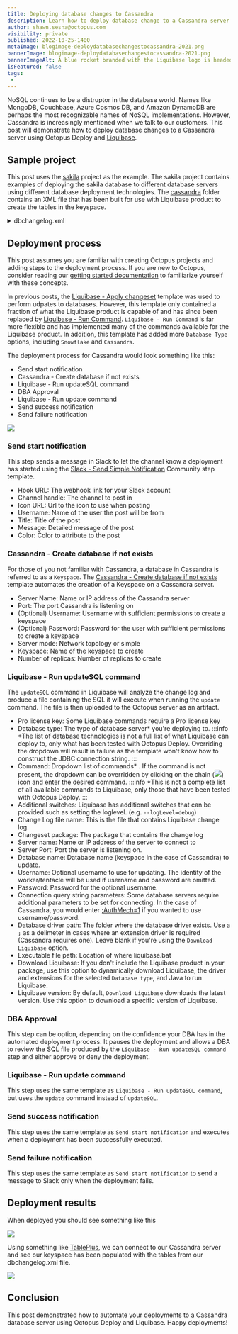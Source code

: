 ```yaml
---
title: Deploying database changes to Cassandra
description: Learn how to deploy database change to a Cassandra server using Octopus Deploy and Liquibase.
author: shawn.sesna@octopus.com
visibility: private
published: 2022-10-25-1400
metaImage: blogimage-deploydatabasechangestocassandra-2021.png
bannerImage: blogimage-deploydatabasechangestocassandra-2021.png
bannerImageAlt: A blue rocket branded with the Liquibase logo is headed towards a purple tower which is a stylized and oversized database icon
isFeatured: false
tags:
 - 
---
```


NoSQL continues to be a distruptor in the database world.  Names like MongoDB, Couchbase, Azure Cosmos DB, and Amazon DynamoDB are perhaps the most recognizable names of NoSQL implementations.  However, Cassandra is increasingly mentioned when we talk to our customers.  This post will demonstrate how to deploy database changes to a Cassandra server using Octopus Deploy and [Liquibase](https://liquibase.org).

## Sample project
This post uses the [sakila](https://bitbucket.org/octopussamples/sakila/src/master/) project as the example.  The sakila project contains examples of deploying the sakila database to different database servers using different database deployment technologies.  The [cassandra](https://bitbucket.org/octopussamples/sakila/src/master/src/liquibase/cassandra/) folder contains an XML file that has been built for use with Liquibase product to create the tables in the keyspace.

<details>
<summary>dbchangelog.xml</summary>
<p>

```xml
<?xml version="1.1" encoding="UTF-8" standalone="no"?>
<databaseChangeLog xmlns="http://www.liquibase.org/xml/ns/dbchangelog" xmlns:ext="http://www.liquibase.org/xml/ns/dbchangelog-ext" xmlns:pro="http://www.liquibase.org/xml/ns/pro" xmlns:xsi="http://www.w3.org/2001/XMLSchema-instance" xsi:schemaLocation="http://www.liquibase.org/xml/ns/dbchangelog-ext http://www.liquibase.org/xml/ns/dbchangelog/dbchangelog-ext.xsd http://www.liquibase.org/xml/ns/pro http://www.liquibase.org/xml/ns/pro/liquibase-pro-3.9.xsd http://www.liquibase.org/xml/ns/dbchangelog http://www.liquibase.org/xml/ns/dbchangelog/dbchangelog-3.9.xsd">
    <changeSet author="Shawn.Sesna (generated)" id="1603898648791-1">
        <createTable tableName="category">
            <column name="category_id" type="int">
                <constraints nullable="false" primaryKey="true" primaryKeyName="PK_category_category_id"/>
            </column>
            <column name="name" type="varchar">
                <constraints nullable="false"/>
            </column>
            <column name="last_update" type="date">
                <constraints nullable="false"/>
            </column>
        </createTable>
    </changeSet>
    <changeSet author="Shawn.Sesna (generated)" id="1603898648791-2">
        <createTable tableName="language">
            <column  name="language_id" type="int">
                <constraints nullable="false" primaryKey="true" primaryKeyName="PK_language_language_id"/>
            </column>
            <column name="name" type="varchar">
                <constraints nullable="false"/>
            </column>
            <column name="last_update" type="date">
                <constraints nullable="false"/>
            </column>
        </createTable>
    </changeSet>
    <changeSet author="Shawn.Sesna (generated)" id="1603898648791-3">
        <createTable tableName="address">
            <column  name="address_id" type="int">
                <constraints nullable="false" primaryKey="true" primaryKeyName="PK_address_address_id"/>
            </column>
            <column name="address" type="varchar">
                <constraints nullable="false"/>
            </column>
            <column name="address2" type="varchar"/>
            <column name="district" type="varchar">
                <constraints nullable="false"/>
            </column>
            <column name="city_id" type="int">
                <constraints nullable="false"/>
            </column>
            <column name="postal_code" type="varchar"/>
            <column name="phone" type="varchar">
                <constraints nullable="false"/>
            </column>
            <column name="last_update" type="date">
                <constraints nullable="false"/>
            </column>
        </createTable>
    </changeSet>
    <changeSet author="Shawn.Sesna (generated)" id="1603898648791-4">
        <createTable tableName="film">
            <column  name="film_id" type="int">
                <constraints nullable="false" primaryKey="true" primaryKeyName="PK_film_film_id"/>
            </column>
            <column name="title" type="varchar">
                <constraints nullable="false"/>
            </column>
            <column name="description" type="varchar"/>
            <column name="release_year" type="int"/>
            <column name="language_id" type="int">
                <constraints nullable="false"/>
            </column>
            <column name="original_language_id" type="int"/>
            <column name="rental_duration" type="int">
                <constraints nullable="false"/>
            </column>
            <column name="rental_rate" type="decimal">
                <constraints nullable="false"/>
            </column>
            <column name="length" type="int"/>
            <column name="replacement_cost" type="decimal">
                <constraints nullable="false"/>
            </column>
            <column name="rating" type="varchar"/>
            <column name="special_features" type="varchar"/>
            <column name="last_update" type="date">
                <constraints nullable="false"/>
            </column>
        </createTable>
    </changeSet>
    <changeSet author="Shawn.Sesna (generated)" id="1603898648791-5">
        <createTable tableName="staff">
            <column  name="staff_id" type="int">
                <constraints nullable="false" primaryKey="true" primaryKeyName="PK_staff_staff_id"/>
            </column>
            <column name="first_name" type="varchar">
                <constraints nullable="false"/>
            </column>
            <column name="last_name" type="varchar">
                <constraints nullable="false"/>
            </column>
            <column name="address_id" type="int">
                <constraints nullable="false"/>
            </column>
            <column name="picture" type="blob"/>
            <column name="email" type="varchar"/>
            <column name="store_id" type="int">
                <constraints nullable="false"/>
            </column>
            <column name="active" type="boolean">
                <constraints nullable="false"/>
            </column>
            <column name="username" type="varchar">
                <constraints nullable="false"/>
            </column>
            <column name="password" type="varchar"/>
            <column name="last_update" type="date">
                <constraints nullable="false"/>
            </column>
        </createTable>
    </changeSet>
    <changeSet author="Shawn.Sesna (generated)" id="1603898648791-6">
        <createTable tableName="store">
            <column  name="store_id" type="int">
                <constraints nullable="false" primaryKey="true" primaryKeyName="PK_store_store_id"/>
            </column>
            <column name="manager_staff_id" type="int">
                <constraints nullable="false"/>
            </column>
            <column name="address_id" type="int">
                <constraints nullable="false"/>
            </column>
            <column name="last_update" type="date">
                <constraints nullable="false"/>
            </column>
        </createTable>
    </changeSet>
    <changeSet author="Shawn.Sesna (generated)" id="1603898648791-7">
        <createTable tableName="rental">
            <column  name="rental_id" type="int">
                <constraints nullable="false" primaryKey="true" primaryKeyName="PK_rental_rental_id"/>
            </column>
            <column name="rental_date" type="date">
                <constraints nullable="false"/>
            </column>
            <column name="inventory_id" type="int">
                <constraints nullable="false"/>
            </column>
            <column name="customer_id" type="int">
                <constraints nullable="false"/>
            </column>
            <column name="return_date" type="date"/>
            <column name="staff_id" type="int">
                <constraints nullable="false"/>
            </column>
            <column name="last_update" type="date">
                <constraints nullable="false"/>
            </column>
        </createTable>
    </changeSet>
    <changeSet author="Shawn.Sesna (generated)" id="1603898648791-8">
        <createTable tableName="city">
            <column  name="city_id" type="int">
                <constraints nullable="false" primaryKey="true" primaryKeyName="PK_city_city_id"/>
            </column>
            <column name="city" type="varchar">
                <constraints nullable="false"/>
            </column>
            <column name="country_id" type="int">
                <constraints nullable="false"/>
            </column>
            <column name="last_update" type="date">
                <constraints nullable="false"/>
            </column>
        </createTable>
    </changeSet>
    <changeSet author="Shawn.Sesna (generated)" id="1603898648791-9">
        <createTable tableName="film_actor">
            <column name="actor_id" type="int">
                <constraints nullable="false" primaryKey="true" primaryKeyName="PK_film_actor_actor_id"/>
            </column>
            <column name="film_id" type="int">
                <constraints nullable="false" primaryKey="true" primaryKeyName="PK_film_actor_actor_id"/>
            </column>
            <column name="last_update" type="date">
                <constraints nullable="false"/>
            </column>
        </createTable>
    </changeSet>
    <changeSet author="Shawn.Sesna (generated)" id="1603898648791-10">
        <createTable tableName="film_category">
            <column name="film_id" type="int">
                <constraints nullable="false" primaryKey="true" primaryKeyName="PK_film_category_film_id"/>
            </column>
            <column name="category_id" type="int">
                <constraints nullable="false" primaryKey="true" primaryKeyName="PK_film_category_film_id"/>
            </column>
            <column name="last_update" type="date">
                <constraints nullable="false"/>
            </column>
        </createTable>
    </changeSet>
    <changeSet author="Shawn.Sesna (generated)" id="1603898648791-11">
        <createTable tableName="film_text">
            <column name="film_id" type="int">
                <constraints nullable="false" primaryKey="true" primaryKeyName="PK_film_text_film_id"/>
            </column>
            <column name="title" type="varchar">
                <constraints nullable="false"/>
            </column>
            <column name="description" type="varchar"/>
        </createTable>
    </changeSet>
    <changeSet author="Shawn.Sesna (generated)" id="1603898648791-12">
        <createTable tableName="actor">
            <column  name="actor_id" type="int">
                <constraints nullable="false" primaryKey="true" primaryKeyName="PK_actor_actor_id"/>
            </column>
            <column name="first_name" type="varchar">
                <constraints nullable="false"/>
            </column>
            <column name="last_name" type="varchar">
                <constraints nullable="false"/>
            </column>
            <column name="last_update" type="date">
                <constraints nullable="false"/>
            </column>
        </createTable>
    </changeSet>
    <changeSet author="Shawn.Sesna (generated)" id="1603898648791-13">
        <createTable tableName="inventory">
            <column  name="inventory_id" type="int">
                <constraints nullable="false" primaryKey="true" primaryKeyName="PK_inventory_inventory_id"/>
            </column>
            <column name="film_id" type="int">
                <constraints nullable="false"/>
            </column>
            <column name="store_id" type="int">
                <constraints nullable="false"/>
            </column>
            <column name="last_update" type="date">
                <constraints nullable="false"/>
            </column>
        </createTable>
    </changeSet>
    <changeSet author="Shawn.Sesna (generated)" id="1603898648791-14">
        <createTable tableName="customer">
            <column  name="customer_id" type="int">
                <constraints nullable="false" primaryKey="true" primaryKeyName="PK_customer_customer_id"/>
            </column>
            <column name="store_id" type="int">
                <constraints nullable="false"/>
            </column>
            <column name="first_name" type="varchar">
                <constraints nullable="false"/>
            </column>
            <column name="last_name" type="varchar">
                <constraints nullable="false"/>
            </column>
            <column name="email" type="varchar"/>
            <column name="address_id" type="int">
                <constraints nullable="false"/>
            </column>
            <column name="active" type="boolean">
                <constraints nullable="false"/>
            </column>
            <column name="create_date" type="date">
                <constraints nullable="false"/>
            </column>
            <column name="last_update" type="date"/>
        </createTable>
    </changeSet>
    <changeSet author="Shawn.Sesna (generated)" id="1603898648791-15">
        <createTable tableName="country">
            <column  name="country_id" type="int">
                <constraints nullable="false" primaryKey="true" primaryKeyName="PK_country_country_id"/>
            </column>
            <column name="country" type="varchar">
                <constraints nullable="false"/>
            </column>
            <column name="last_update" type="date">
                <constraints nullable="false"/>
            </column>
        </createTable>
    </changeSet>
    <changeSet author="Shawn.Sesna (generated)" id="1603898648791-16">
        <createTable tableName="payment">
            <column  name="payment_id" type="int">
                <constraints nullable="false" primaryKey="true" primaryKeyName="PK_payment_payment_id"/>
            </column>
            <column name="customer_id" type="int">
                <constraints nullable="false"/>
            </column>
            <column name="staff_id" type="int">
                <constraints nullable="false"/>
            </column>
            <column name="rental_id" type="int"/>
            <column name="amount" type="decimal">
                <constraints nullable="false"/>
            </column>
            <column name="payment_date" type="date">
                <constraints nullable="false"/>
            </column>
            <column name="last_update" type="date"/>
        </createTable>
    </changeSet>
 </databaseChangeLog>

```
In this post, you'll simply use a build server or the [Octopus command line interface (CLI)](https://octopus.com/docs/octopus-rest-api/octopus-cli) to package the dbchangelog.xml file into a .zip package for deployment.

</p>
</details>

## Deployment process
This post assumes you are familiar with creating Octopus projects and adding steps to the deployment process.  If you are new to Octopus, consider reading our [getting started documentation](https://octopus.com/docs/getting-started) to familiarize yourself with these concepts.

In previous posts, the [Liquibase - Apply changeset](https://library.octopus.com/step-templates/6a276a58-d082-425f-a77a-ff7b3979ce2e/actiontemplate-liquibase-apply-changeset) template was used to perform udpates to databases.  However, this template only contained a fraction of what the Liquibase product is capable of and has since been replaced by [Liquibase - Run Command](https://library.octopus.com/step-templates/36df3e84-8501-4f2a-85cc-bd9eb22030d1/actiontemplate-liquibase-run-command).  `Liquibase - Run Command` is far more flexible and has implemented many of the commands available for the Liquibase product.  In addition, this template has added more `Database Type` options, including `Snowflake` and `Cassandra`.

The deployment process for Cassandra would look something like this:
- Send start notification
- Cassandra - Create database if not exists
- Liquibase - Run updateSQL command
- DBA Approval
- Liquibase - Run update command
- Send success notification
- Send failure notification

![](octopus-deploy-process.png)

### Send start notification
This step sends a message in Slack to let the channel know a deployment has started using the [Slack - Send Simple Notification](https://library.octopus.com/step-templates/99e6f203-3061-4018-9e34-4a3a9c3c3179/actiontemplate-slack-send-simple-notification) Community step template.

- Hook URL: The webhook link for your Slack account
- Channel handle: The channel to post in
- Icon URL: Url to the icon to use when posting
- Username: Name of the user the post will be from
- Title: Title of the post
- Message: Detailed message of the post
- Color: Color to attribute to the post

### Cassandra - Create database if not exists
For those of you not familiar with Cassandra, a database in Cassandra is referred to as a `Keyspace`.  The [Cassandra - Create database if not exists](https://library.octopus.com/step-templates/8ab26143-22d7-4e2f-83a8-f0e2d74a4de2/actiontemplate-cassandra-create-database-if-not-exists) template automates the creation of a Keyspace on a Cassandra server.

- Server Name: Name or IP address of the Cassandra server
- Port: The port Cassandra is listening on
- (Optional) Username: Username with sufficient permissions to create a keyspace
- (Optional) Password: Password for the user with sufficient permissions to create a keyspace
- Server mode: Network topology or simple
- Keyspace: Name of the keyspace to create
- Number of replicas: Number of replicas to create

### Liquibase - Run updateSQL command
The `updateSQL` command in Liquibase will analyze the change log and produce a file containing the SQL it will execute when running the `update` command.  The file is then uploaded to the Octopus server as an artifact.

- Pro license key: Some Liquibase commands require a Pro license key
- Database type: The type of database server* you're deploying to.
:::info
*The list of database technologies is not a full list of what Liquibase can deploy to, only what has been tested with Octopus Deploy.  Overriding the dropdown will result in failure as the template won't know how to construct the JDBC connection string.
:::
- Command: Dropdown list of commands* .  If the command is not present, the dropdown can be overridden by clicking on the chain (![](octopus-chain-icon.png)) icon and enter the desired command.
:::info
*This is not a complete list of all available commands to Liquibase, only those that have been tested with Octopus Deploy.
:::
- Additional switches: Liquibase has additional switches that can be provided such as setting the loglevel.  (e.g. `--logLevel=debug`)
- Change Log file name: This is the file that contains Liquibase change log.
- Changeset package: The package that contains the change log
- Server name: Name or IP address of the server to connect to
- Server Port: Port the server is listening on.
- Database name: Database name (keyspace in the case of Cassandra) to update.
- Username: Optional username to use for updating.  The identity of the worker/tentacle will be used if username and password are omitted.
- Password: Password for the optional username.
- Connection query string parameters: Some database servers require additional parameters to be set for connecting.  In the case of Cassandra, you would enter [;AuthMech=1](https://downloads.datastax.com/jdbc/cql/2.0.4.1004/Simba%20Cassandra%20JDBC%20Install%20and%20Configuration%20Guide.pdf#page=31) if you wanted to use username/password.
- Database driver path: The folder where the database driver exists.  Use a `;` as a delimeter in cases where an extension driver is required (Cassandra requires one).  Leave blank if you're using the `Download Liquibase` option.
- Executable file path: Location of where liquibase.bat
- Download Liquibase: If you don't include the Liquibase product in your package, use this option to dynamically download Liquibase, the driver and extensions for the selected `Database type`, and Java to run Liquibase.
- Liquibase version: By default, `Download Liquibase` downloads the latest version.  Use this option to download a specific version of Liquibase.

### DBA Approval
This step can be option, depending on the confidence your DBA has in the automated deployment process.  It pauses the deployment and allows a DBA to review the SQL file produced by the `Liquibase - Run updateSQL command` step and either approve or deny the deployment.

### Liquibase - Run update command
This step uses the same template as `Liquibase - Run updateSQL command`, but uses the `update` command instead of `updateSQL`.

### Send success notification
This step uses the same template as `Send start notification` and executes when a deployment has been successfully executed.

### Send failure notification
This step uses the same template as `Send start notification` to send a message to Slack only when the deployment fails.

## Deployment results
When deployed you should see something like this

![](octopus-deploy-success.png)

Using something like [TablePlus](https://tableplus.com/), we can connect to our Cassandra server and see our keyspace has been populated with the tables from our dbchangelog.xml file.

![](tableplus-sakila-tables.png)

## Conclusion
This post demonstrated how to automate your deployments to a Cassandra database server using Octopus Deploy and Liquibase.  Happy deployments!